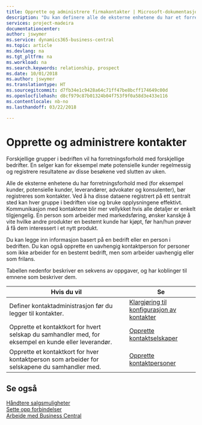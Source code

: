 ```yaml
---
title: Opprette og administrere firmakontakter | Microsoft-dokumentasjon
description: "Du kan definere alle de eksterne enhetene du har et forretningsforhold til (for eksempel prospekter, kunder, leverandører og konsulenter), som kontakter."
services: project-madeira
documentationcenter: 
author: jswymer
ms.service: dynamics365-business-central
ms.topic: article
ms.devlang: na
ms.tgt_pltfrm: na
ms.workload: na
ms.search.keywords: relationship, prospect
ms.date: 10/01/2018
ms.author: jswymer
ms.translationtype: HT
ms.sourcegitcommit: d7fb34e1c9428a64c71ff47be8bcff174649c00d
ms.openlocfilehash: d8cf979c87b01324b04f753f9f0a58d3e433e116
ms.contentlocale: nb-no
ms.lasthandoff: 03/22/2018

---
```

# <a name="creating-and-managing-contacts"></a>Opprette og administrere kontakter
Forskjellige grupper i bedriften vil ha forretningsforhold med forskjellige bedrifter. En selger kan for eksempel møte potensielle kunder regelmessig og registrere resultatene av disse besøkene ved slutten av uken.

Alle de eksterne enhetene du har forretningsforhold med (for eksempel kunder, potensielle kunder, leverandører, advokater og konsulenter), bør registreres som kontakter. Ved å ha disse dataene registrert på ett sentralt sted kan hver gruppe i bedriften vise og bruke opplysningene effektivt. Kommunikasjon med kontaktene blir mer vellykket hvis alle detaljer er enkelt tilgjengelig. En person som arbeider med markedsføring, ønsker kanskje å vite hvilke andre produkter en bestemt kunde har kjøpt, før han/hun prøver å få dem interessert i et nytt produkt.

Du kan legge inn informasjon basert på en bedrift eller en person i bedriften. Du kan også opprette en uavhengig kontaktperson for personer som ikke arbeider for en bestemt bedrift, men som arbeider uavhengig eller som frilans.

Tabellen nedenfor beskriver en sekvens av oppgaver, og har koblinger til emnene som beskriver dem.

| Hvis du vil | Se |
| --- | --- |
| Definer kontaktadministrasjon før du legger til kontakter. |[Klargjøring til konfigurasjon av kontakter](marketing-setup-contacts.md) |
| Opprette et kontaktkort for hvert selskap du samhandler med, for eksempel en kunde eller leverandør. |[Opprette kontaktselskaper](marketing-create-contact-companies.md) |
| Opprette et kontaktkort for hver kontaktperson som arbeider for selskapene du samhandler med. |[Opprette kontaktpersoner](marketing-create-contact-persons.md) |

## <a name="see-also"></a>Se også
[Håndtere salgsmuligheter](marketing-manage-sales-opportunities.md)  
[Sette opp forbindelser](marketing-setup-marketing.md)  
[Arbeide med Business Central](ui-work-product.md)  

